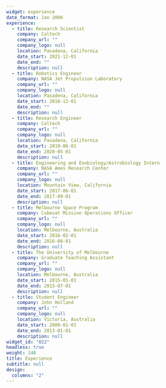 ```yaml
---
widget: experience
date_format: Jan 2006
experience:
  - title: Research Scientist
    company: Caltech
    company_url: ""
    company_logo: null
    location: Pasadena, California
    date_start: 2021-12-01
    date_end: ""
    description: null
  - title: Robotics Engineer
    company: NASA Jet Propulsion Laboratory
    company_url: ""
    company_logo: null
    location: Pasadena, California
    date_start: 2018-12-01
    date_end: ""
    description: null
  - title: Research Engineer
    company: Caltech
    company_url: ""
    company_logo: null
    location: Pasadena, California
    date_start: 2019-06-01
    date_end: 2020-05-01
    description: null
  - title: Engineering and Exobiology/Astrobiology Intern
    company: NASA Ames Research Center
    company_url: ""
    company_logo: null
    location: Mountain View, California
    date_start: 2017-06-01
    date_end: 2017-09-01
    description: null
  - title: Melbourne Space Program
    company: Cubesat Mission Operations Officer
    company_url: ""
    company_logo: null
    location: Melbourne, Australia
    date_start: 2016-02-01
    date_end: 2016-08-01
    description: null
  - title: The University of Melbourne
    company: Graduate Teaching Assistant
    company_url: ""
    company_logo: null
    location: Melbourne, Australia
    date_start: 2015-01-01
    date_end: 2015-07-01
    description: null
  - title: Student Engineer
    company: John Holland
    company_url: ""
    company_logo: null
    location: Victoria, Australia
    date_start: 2009-01-01
    date_end: 2013-01-01
    description: null
widget_id: "022"
headless: true
weight: 140
title: Experience
subtitle: null
design:
  columns: "2"
---
```


